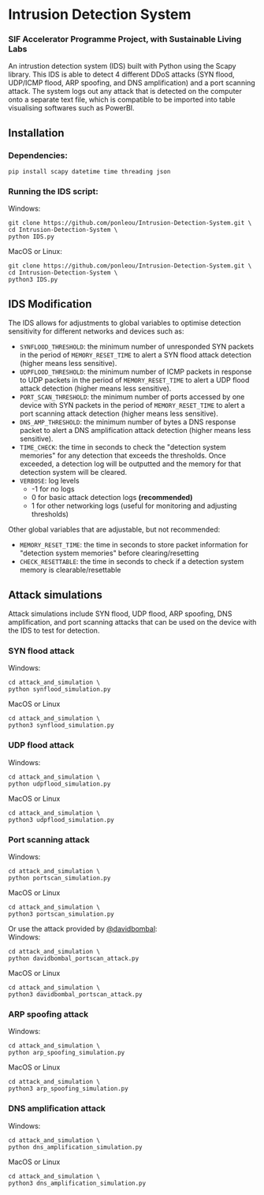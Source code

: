 # Intrusion Detection System 
### SIF Accelerator Programme Project, with Sustainable Living Labs

An intrustion detection system (IDS) built with Python using the Scapy library. This IDS is able to detect 4 different DDoS attacks (SYN flood, UDP/ICMP flood, ARP spoofing, and DNS amplification) and a port scanning attack. The system logs out any attack that is detected on the computer onto a separate text file, which is compatible to be imported into table visualising softwares such as PowerBI.

## Installation

### Dependencies:
```
pip install scapy datetime time threading json
```

### Running the IDS script:
Windows:
```
git clone https://github.com/ponleou/Intrusion-Detection-System.git \
cd Intrusion-Detection-System \
python IDS.py
```

MacOS or Linux:
```
git clone https://github.com/ponleou/Intrusion-Detection-System.git \
cd Intrusion-Detection-System \
python3 IDS.py
```

## IDS Modification
The IDS allows for adjustments to global variables to optimise detection sensitivity for different networks and devices such as:
- `SYNFLOOD_THRESHOLD`: the minimum number of unresponded SYN packets in the period of `MEMORY_RESET_TIME` to alert a SYN flood attack detection (higher means less sensitive).
- `UDPFLOOD_THRESHOLD`: the minimum number of ICMP packets in response to UDP packets in the period of `MEMORY_RESET_TIME` to alert a UDP flood attack detection (higher means less sensitive).
- `PORT_SCAN_THRESHOLD`: the minimum number of ports accessed by one device with SYN packets in the period of `MEMORY_RESET_TIME` to alert a port scanning attack detection (higher means less sensitive).
- `DNS_AMP_THRESHOLD`: the minimum number of bytes a DNS response packet to alert a DNS amplification attack detection (higher means less sensitive).
- `TIME_CHECK`: the time in seconds to check the "detection system memories" for any detection that exceeds the thresholds. Once exceeded, a detection log will be outputted and the memory for that detection system will be cleared.
- `VERBOSE`: log levels
    - -1 for no logs
    - 0 for basic attack detection logs **(recommended)**
    - 1 for other networking logs (useful for monitoring and adjusting thresholds)

Other global variables that are adjustable, but not recommended:
- `MEMORY_RESET_TIME`: the time in seconds to store packet information for "detection system memories" before clearing/resetting
- `CHECK_RESETTABLE`: the time in seconds to check if a detection system memory is clearable/resettable

## Attack simulations
Attack simulations include SYN flood, UDP flood, ARP spoofing, DNS amplification, and port scanning attacks that can be used on the device with the IDS to test for detection.
### SYN flood attack
Windows:
```
cd attack_and_simulation \
python synflood_simulation.py
```
MacOS or Linux
```
cd attack_and_simulation \
python3 synflood_simulation.py
```
### UDP flood attack
Windows:
```
cd attack_and_simulation \
python udpflood_simulation.py
```
MacOS or Linux
```
cd attack_and_simulation \
python3 udpflood_simulation.py
```
### Port scanning attack
Windows:
```
cd attack_and_simulation \
python portscan_simulation.py
```
MacOS or Linux
```
cd attack_and_simulation \
python3 portscan_simulation.py
```
Or use the attack provided by [@davidbombal](https://github.com/davidbombal): <br />
Windows:
```
cd attack_and_simulation \
python davidbombal_portscan_attack.py
```
MacOS or Linux
```
cd attack_and_simulation \
python3 davidbombal_portscan_attack.py
```
### ARP spoofing attack
Windows:
```
cd attack_and_simulation \
python arp_spoofing_simulation.py
```
MacOS or Linux
```
cd attack_and_simulation \
python3 arp_spoofing_simulation.py
```
### DNS amplification attack
Windows:
```
cd attack_and_simulation \
python dns_amplification_simulation.py
```
MacOS or Linux
```
cd attack_and_simulation \
python3 dns_amplification_simulation.py
```

